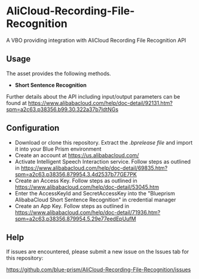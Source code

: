 # AliCloud-Recording-File-Recognition
A VBO providing integration with AliCloud Recording File Recognition API

## Usage
The asset provides the following methods. 

* **Short Sentence Recognition**

Further details about the API including input/output parameters can be found at <https://www.alibabacloud.com/help/doc-detail/92131.htm?spm=a2c63.p38356.b99.30.322a37b7ldtNGs>

## Configuration

* Download or clone this repository. Extract the *.bprelease file* and import it into your Blue Prism environment
* Create an account at <https://us.alibabacloud.com/>
* Activate Intelligent Speech Interaction service. Follow steps as outlined in <https://www.alibabacloud.com/help/doc-detail/69835.htm?spm=a2c63.p38356.879954.3.4d2537b77GE7PK>
* Create an Access Key. Follow steps as outlined in <https://www.alibabacloud.com/help/doc-detail/53045.htm>
* Enter the AccessKeyId and SecretAccessKey into the "Blueprism AlibabaCloud Short Sentence Recognition" in credential manager
* Create an App Key. Follow steps as outlined in <https://www.alibabacloud.com/help/doc-detail/71936.htm?spm=a2c63.p38356.879954.5.29e77eedEpUufM>


## Help

If issues are encountered, please submit a new issue on the Issues tab for this repository:

https://github.com/blue-prism/AliCloud-Recording-File-Recognition/issues

